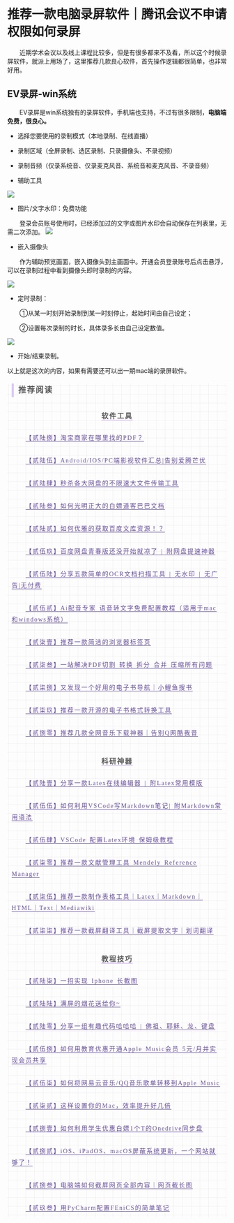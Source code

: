 # 推荐一款电脑录屏软件｜腾讯会议不申请权限如何录屏

&emsp;&emsp;近期学术会议以及线上课程比较多，但是有很多都来不及看，所以这个时候录屏软件，就派上用场了，这里推荐几款良心软件，首先操作逻辑都很简单，也非常好用。

## EV录屏-win系统
&emsp;&emsp;EV录屏是win系统独有的录屏软件，手机端也支持，不过有很多限制，**电脑端免费，很良心。**
 
- 选择您要使用的录制模式（本地录制、在线直播）
 
- 录制区域（全屏录制、选区录制、只录摄像头、不录视频）
 
- 录制音频（仅录系统音、仅录麦克风音、系统音和麦克风音、不录音频）
 
- 辅助工具

![](https://files.mdnice.com/user/25819/8c46c8ab-7c93-4353-8cb9-adf67f2be393.png)
- 图片/文字水印：免费功能

&emsp;&emsp;登录会员账号使用时，已经添加过的文字或图片水印会自动保存在列表里，无需二次添加。
![](https://files.mdnice.com/user/25819/c58cd3ee-5a06-4138-b315-9d928ac7e3df.png)
 
- 嵌入摄像头

&emsp;&emsp;作为辅助预览画面，嵌入摄像头到主画面中。开通会员登录账号后点击悬浮，可以在录制过程中看到摄像头即时录制的内容。

![](https://files.mdnice.com/user/25819/7396a5f2-5606-4d50-a6a9-717d01182e9a.png)
- 定时录制：
 
&emsp;&emsp;①从某一时刻开始录制到某一时刻停止，起始时间由自己设定；
 
&emsp;&emsp;②设置每次录制的时长，具体录多长由自己设定数值。
 

![](https://files.mdnice.com/user/25819/2bb722b3-ebfd-4768-9d37-464b8972fbf7.png)

- 开始/结束录制。


以上就是这次的内容，如果有需要还可以出一期mac端的录屏软件。

<section id="nice" data-tool="mdnice编辑器" data-website="https://www.mdnice.com" style="font-size: 16px; padding: 0 10px; word-spacing: 0px; word-break: break-word; word-wrap: break-word; text-align: left; line-height: 1.75; color: #595959; letter-spacing: 2px; background-image: linear-gradient(90deg, rgba(50, 0, 0, 0.05) 3%, rgba(0, 0, 0, 0) 3%), linear-gradient(360deg, rgba(50, 0, 0, 0.05) 3%, rgba(0, 0, 0, 0) 3%); background-size: 20px 20px; background-position: center center; font-family: Optima-Regular, Optima, PingFangSC-light, PingFangTC-light, 'PingFang SC', Cambria, Cochin, Georgia, Times, 'Times New Roman', serif;"><h2 data-tool="mdnice编辑器" style="margin-top: 30px; margin-bottom: 15px; padding: 0px; font-weight: bold; color: black; font-size: 22px; text-align: left; margin: 20px 10px 0px 0px;"><span class="prefix" style="display: none;"></span><span class="content" style="font-size: 18px; font-weight: bold; display: inline-block; padding-left: 10px; border-left: 5px solid #DEC6FB; color: #595959;">推荐阅读</span><span class="suffix"></span></h2>
<h3 data-tool="mdnice编辑器" style="margin-top: 30px; margin-bottom: 15px; padding: 0px; color: black; font-size: 16px; font-weight: bold; text-align: center;"><span class="prefix" style="display: none;"></span><span class="content" style="border-bottom: 2px solid #DEC6FB; color: #595959;">软件工具</span><span class="suffix" style="display: none;"></span></h3>
<p data-tool="mdnice编辑器" style="padding-top: 8px; padding-bottom: 8px; line-height: 26px; color: #595959; margin: 10px 0px; letter-spacing: 2px; font-size: 14px; word-spacing: 2px;">  <a href="https://mp.weixin.qq.com/s?__biz=MzU1ODcwMDAwMw==&amp;mid=2247487279&amp;idx=1&amp;sn=ffb8fe429de817f492f19cf6399f2936&amp;chksm=fc23cba3cb5442b5e8c8b0e4c9c814441d8989a5c07c1f602f21ce78f5493c9f7f4e953be751&amp;token=815776449&amp;lang=zh_CN#rd" style="text-decoration: none; word-wrap: break-word; color: #664D9D; font-weight: normal; border-bottom: 1px solid #664D9D;">【贰陆捌】淘宝商家在哪里找的PDF？</a></p>
<p data-tool="mdnice编辑器" style="padding-top: 8px; padding-bottom: 8px; line-height: 26px; color: #595959; margin: 10px 0px; letter-spacing: 2px; font-size: 14px; word-spacing: 2px;">  <a href="https://mp.weixin.qq.com/s?__biz=MzU1ODcwMDAwMw==&amp;mid=2247487194&amp;idx=1&amp;sn=0293522f4f58c813b888a343ab752133&amp;chksm=fc23ca56cb544340b3bbed77ff8cede1e4b34078e76d8cab098259be676d987871f5827deaa8&amp;token=815776449&amp;lang=zh_CN#rd" style="text-decoration: none; word-wrap: break-word; color: #664D9D; font-weight: normal; border-bottom: 1px solid #664D9D;">【贰陆伍】Android/IOS/PC端影视软件汇总|告别爱腾芒优</a></p>
<p data-tool="mdnice编辑器" style="padding-top: 8px; padding-bottom: 8px; line-height: 26px; color: #595959; margin: 10px 0px; letter-spacing: 2px; font-size: 14px; word-spacing: 2px;">  <a href="https://mp.weixin.qq.com/s?__biz=MzU1ODcwMDAwMw==&amp;mid=2247487122&amp;idx=1&amp;sn=65ebf73f7218b481eaf8a7075e593c61&amp;chksm=fc23ca1ecb544308fa362e5b0d224cfac61c893f7af7230c95d813ed55e83ac3810506a7624a&amp;token=815776449&amp;lang=zh_CN#rd" style="text-decoration: none; word-wrap: break-word; color: #664D9D; font-weight: normal; border-bottom: 1px solid #664D9D;">【贰陆肆】秒杀各大网盘的不限速大文件传输工具</a></p>
<p data-tool="mdnice编辑器" style="padding-top: 8px; padding-bottom: 8px; line-height: 26px; color: #595959; margin: 10px 0px; letter-spacing: 2px; font-size: 14px; word-spacing: 2px;">  <a href="https://mp.weixin.qq.com/s?__biz=MzU1ODcwMDAwMw==&amp;mid=2247487094&amp;idx=1&amp;sn=769c5cd532d961ea6b9265d8d137a7ad&amp;chksm=fc23cafacb5443ec82deeb15afa7777a8cca41bab91c204044c85cb91fa9931a6150d5a5fb3a&amp;token=815776449&amp;lang=zh_CN#rd" style="text-decoration: none; word-wrap: break-word; color: #664D9D; font-weight: normal; border-bottom: 1px solid #664D9D;">【贰陆叁】如何光明正大的白嫖道客巴巴文档</a></p>
<p data-tool="mdnice编辑器" style="padding-top: 8px; padding-bottom: 8px; line-height: 26px; color: #595959; margin: 10px 0px; letter-spacing: 2px; font-size: 14px; word-spacing: 2px;">  <a href="https://mp.weixin.qq.com/s?__biz=MzU1ODcwMDAwMw==&amp;mid=2247487071&amp;idx=1&amp;sn=76ac1bc10433f746515162c783bcfeb9&amp;chksm=fc23cad3cb5443c52ca979adc3c536edfc7a5176065cd11e4ad1026119a26972edd45f4f0bb5&amp;token=815776449&amp;lang=zh_CN#rd" style="text-decoration: none; word-wrap: break-word; color: #664D9D; font-weight: normal; border-bottom: 1px solid #664D9D;">【贰陆贰】如何优雅的获取百度文库资源！？</a></p>
<p data-tool="mdnice编辑器" style="padding-top: 8px; padding-bottom: 8px; line-height: 26px; color: #595959; margin: 10px 0px; letter-spacing: 2px; font-size: 14px; word-spacing: 2px;">  <a href="https://mp.weixin.qq.com/s?__biz=MzU1ODcwMDAwMw==&amp;mid=2247486955&amp;idx=1&amp;sn=9850555c2872764ffe7a3c8eafa9a5a0&amp;chksm=fc23c967cb544071b79194e8cebcfa68e0bc8b214c4ec4400e884751b95273ff0d0d34688db2&amp;token=815776449&amp;lang=zh_CN#rd" style="text-decoration: none; word-wrap: break-word; color: #664D9D; font-weight: normal; border-bottom: 1px solid #664D9D;">【贰伍玖】百度网盘青春版还没开始就凉了 | 附网盘提速神器</a></p>
<p data-tool="mdnice编辑器" style="padding-top: 8px; padding-bottom: 8px; line-height: 26px; color: #595959; margin: 10px 0px; letter-spacing: 2px; font-size: 14px; word-spacing: 2px;">  <a href="https://mp.weixin.qq.com/s?__biz=MzU1ODcwMDAwMw==&amp;mid=2247486805&amp;idx=1&amp;sn=2e4e481760a733c1ec10af7e1ba97496&amp;chksm=fc23c9d9cb5440cfb705532f2b9aea836475624cfe3294baf08679938dda7c573d3e5623bfb2&amp;token=815776449&amp;lang=zh_CN#rd" style="text-decoration: none; word-wrap: break-word; color: #664D9D; font-weight: normal; border-bottom: 1px solid #664D9D;">【贰伍陆】分享五款简单的OCR文档扫描工具 | 无水印 | 无广告|无付费</a></p>
<p data-tool="mdnice编辑器" style="padding-top: 8px; padding-bottom: 8px; line-height: 26px; color: #595959; margin: 10px 0px; letter-spacing: 2px; font-size: 14px; word-spacing: 2px;">  <a href="https://mp.weixin.qq.com/s?__biz=MzU1ODcwMDAwMw==&amp;mid=2247486526&amp;idx=1&amp;sn=20a3c1c915ef5a3ffbf1fb89c960b134&amp;chksm=fc23c8b2cb5441a44fc6109ff4c25929e892e921883c61f69731e810fa060831a18e872252c3&amp;token=815776449&amp;lang=zh_CN#rd" style="text-decoration: none; word-wrap: break-word; color: #664D9D; font-weight: normal; border-bottom: 1px solid #664D9D;">【贰伍贰】Ai配音专家 语音转文字免费配置教程（适用于mac和windows系统）</a></p>
<p data-tool="mdnice编辑器" style="padding-top: 8px; padding-bottom: 8px; line-height: 26px; color: #595959; margin: 10px 0px; letter-spacing: 2px; font-size: 14px; word-spacing: 2px;">  <a href="https://mp.weixin.qq.com/s?__biz=MzU1ODcwMDAwMw==&amp;mid=2247487389&amp;idx=1&amp;sn=4b9eac95d21c2051601270f1c41e7046&amp;chksm=fc23cb11cb5442076d977dee3a7e775153069d1116dd4eea549f14d151f6ed9deb358fb6fa56&amp;token=764014130&amp;lang=zh_CN#rd" style="text-decoration: none; word-wrap: break-word; color: #664D9D; font-weight: normal; border-bottom: 1px solid #664D9D;">【贰柒壹】推荐一款简洁的浏览器标签页</a></p>
<p data-tool="mdnice编辑器" style="padding-top: 8px; padding-bottom: 8px; line-height: 26px; color: #595959; margin: 10px 0px; letter-spacing: 2px; font-size: 14px; word-spacing: 2px;">  <a href="https://mp.weixin.qq.com/s?__biz=MzU1ODcwMDAwMw==&amp;mid=2247487418&amp;idx=1&amp;sn=6addb0c371d6ac6d1ba0505bcd18d9b1&amp;chksm=fc23cb36cb54422057af86ef1bbd3ee67943db67e94c664c43d47ca95607148d8cbebb2259b5&amp;token=764014130&amp;lang=zh_CN#rd" style="text-decoration: none; word-wrap: break-word; color: #664D9D; font-weight: normal; border-bottom: 1px solid #664D9D;">【贰柒叁】一站解决PDF切割 转换 拆分 合并 压缩所有问题</a></p>
<p data-tool="mdnice编辑器" style="padding-top: 8px; padding-bottom: 8px; line-height: 26px; color: #595959; margin: 10px 0px; letter-spacing: 2px; font-size: 14px; word-spacing: 2px;">  <a href="https://mp.weixin.qq.com/s?__biz=MzU1ODcwMDAwMw==&amp;mid=2247487479&amp;idx=1&amp;sn=2335bb8dc74a6bee0f52d71bcbcba266&amp;chksm=fc23cb7bcb54426d3dc888f146df2415d127f0c44039e6fe14201ce23ab3b1a46ea51806e084&amp;token=151434469&amp;lang=zh_CN#rd" style="text-decoration: none; word-wrap: break-word; color: #664D9D; font-weight: normal; border-bottom: 1px solid #664D9D;">【贰柒捌】又发现一个好用的电子书导航｜小鲤鱼搜书</a></p>
<p data-tool="mdnice编辑器" style="padding-top: 8px; padding-bottom: 8px; line-height: 26px; color: #595959; margin: 10px 0px; letter-spacing: 2px; font-size: 14px; word-spacing: 2px;">  <a href="https://mp.weixin.qq.com/s?__biz=MzU1ODcwMDAwMw==&amp;mid=2247487494&amp;idx=1&amp;sn=82e6db66d1ec474c0165e5ae0e9a204a&amp;chksm=fc23d48acb545d9c23f719eef23e6708f6070d459d5bde900fac091171e9e10310eac5d2c33e&amp;token=151434469&amp;lang=zh_CN#rd" style="text-decoration: none; word-wrap: break-word; color: #664D9D; font-weight: normal; border-bottom: 1px solid #664D9D;">【贰柒玖】推荐一款开源的电子书格式转换工具</a></p>
<p data-tool="mdnice编辑器" style="padding-top: 8px; padding-bottom: 8px; line-height: 26px; color: #595959; margin: 10px 0px; letter-spacing: 2px; font-size: 14px; word-spacing: 2px;">  <a href="https://mp.weixin.qq.com/s?__biz=MzU1ODcwMDAwMw==&amp;mid=2247487533&amp;idx=1&amp;sn=c002e01ddfb7133a76c7e509e434e3bc&amp;chksm=fc23d4a1cb545db7699e6690ec39d1ebf388fac4ba157cbe622dca4356eee72cf6c1ea5a0667&amp;token=151434469&amp;lang=zh_CN#rd" style="text-decoration: none; word-wrap: break-word; color: #664D9D; font-weight: normal; border-bottom: 1px solid #664D9D;">【贰捌零】推荐几款全网音乐下载神器｜告别Q网酷我音</a></p>
<h3 data-tool="mdnice编辑器" style="margin-top: 30px; margin-bottom: 15px; padding: 0px; color: black; font-size: 16px; font-weight: bold; text-align: center;"><span class="prefix" style="display: none;"></span><span class="content" style="border-bottom: 2px solid #DEC6FB; color: #595959;">科研神器</span><span class="suffix" style="display: none;"></span></h3>
<p data-tool="mdnice编辑器" style="padding-top: 8px; padding-bottom: 8px; line-height: 26px; color: #595959; margin: 10px 0px; letter-spacing: 2px; font-size: 14px; word-spacing: 2px;">  <a href="https://mp.weixin.qq.com/s?__biz=MzU1ODcwMDAwMw==&amp;mid=2247487025&amp;idx=1&amp;sn=7145e41b2cd7018c86ecb8a543e9748d&amp;chksm=fc23cabdcb5443abb2a117a1bb2733f84a4647f5b30f09a900622d8f76dd17b2cc8a0f1fa346&amp;token=815776449&amp;lang=zh_CN#rd" style="text-decoration: none; word-wrap: break-word; color: #664D9D; font-weight: normal; border-bottom: 1px solid #664D9D;">【贰陆壹】分享一款Latex在线编辑器 | 附Latex常用模版</a></p>
<p data-tool="mdnice编辑器" style="padding-top: 8px; padding-bottom: 8px; line-height: 26px; color: #595959; margin: 10px 0px; letter-spacing: 2px; font-size: 14px; word-spacing: 2px;">  <a href="https://mp.weixin.qq.com/s?__biz=MzU1ODcwMDAwMw==&amp;mid=2247486768&amp;idx=1&amp;sn=0db4fb823f53e90b939145e0b3172bff&amp;chksm=fc23c9bccb5440aa65726205bd61f0a63524a090b67441d77bde311a42584ae2e0ca3d5799d2&amp;token=815776449&amp;lang=zh_CN#rd" style="text-decoration: none; word-wrap: break-word; color: #664D9D; font-weight: normal; border-bottom: 1px solid #664D9D;">【贰伍伍】如何利用VSCode写Markdown笔记| 附Markdown常用语法</a></p>
<p data-tool="mdnice编辑器" style="padding-top: 8px; padding-bottom: 8px; line-height: 26px; color: #595959; margin: 10px 0px; letter-spacing: 2px; font-size: 14px; word-spacing: 2px;">  <a href="https://mp.weixin.qq.com/s?__biz=MzU1ODcwMDAwMw==&amp;mid=2247486759&amp;idx=1&amp;sn=8989a47009c2f71aa3074ccc2ab52f11&amp;chksm=fc23c9abcb5440bd6952b060b5d30c3b9ae3cda96f93f2667734118ab9ea693d175f9fb3f205&amp;token=815776449&amp;lang=zh_CN#rd" style="text-decoration: none; word-wrap: break-word; color: #664D9D; font-weight: normal; border-bottom: 1px solid #664D9D;">【贰伍肆】VSCode 配置Latex环境 保姆级教程</a></p>
<p data-tool="mdnice编辑器" style="padding-top: 8px; padding-bottom: 8px; line-height: 26px; color: #595959; margin: 10px 0px; letter-spacing: 2px; font-size: 14px; word-spacing: 2px;">  <a href="https://mp.weixin.qq.com/s?__biz=MzU1ODcwMDAwMw==&amp;mid=2247487361&amp;idx=1&amp;sn=426568f304f7e14e7fe1ae7b47032553&amp;chksm=fc23cb0dcb54421bc63670f687fa203ed86d1ab8f699bcdaa220fba3cf7c42a9dcc143612263&amp;token=764014130&amp;lang=zh_CN#rd" style="text-decoration: none; word-wrap: break-word; color: #664D9D; font-weight: normal; border-bottom: 1px solid #664D9D;">【贰柒零】推荐一款文献管理工具 Mendely Reference Manager</a></p>
<p data-tool="mdnice编辑器" style="padding-top: 8px; padding-bottom: 8px; line-height: 26px; color: #595959; margin: 10px 0px; letter-spacing: 2px; font-size: 14px; word-spacing: 2px;">  <a href="https://mp.weixin.qq.com/s?__biz=MzU1ODcwMDAwMw==&amp;mid=2247487440&amp;idx=1&amp;sn=256dc2065da707eba911dc30cfdc6790&amp;chksm=fc23cb5ccb54424a76edfa61f7bcd39d1748ad0db3ba08611b59cc1075b653f572a599517a3d&amp;token=1165871660&amp;lang=zh_CN#rd" style="text-decoration: none; word-wrap: break-word; color: #664D9D; font-weight: normal; border-bottom: 1px solid #664D9D;">【贰柒伍】推荐一款制作表格工具｜Latex｜Markdown｜HTML｜Text｜Mediawiki</a></p>
<p data-tool="mdnice编辑器" style="padding-top: 8px; padding-bottom: 8px; line-height: 26px; color: #595959; margin: 10px 0px; letter-spacing: 2px; font-size: 14px; word-spacing: 2px;">  <a href="https://mp.weixin.qq.com/s?__biz=MzU1ODcwMDAwMw==&amp;mid=2247487470&amp;idx=1&amp;sn=c5a80decd3d46a1526ba3731b39cc7a1&amp;chksm=fc23cb62cb544274b2337443747ec3dcbb9eb7185910193847e88325b399392c547b5b7080f4&amp;token=151434469&amp;lang=zh_CN#rd" style="text-decoration: none; word-wrap: break-word; color: #664D9D; font-weight: normal; border-bottom: 1px solid #664D9D;">【贰柒柒】推荐一款截屏翻译工具｜截屏提取文字｜划词翻译</a></p>
<h3 data-tool="mdnice编辑器" style="margin-top: 30px; margin-bottom: 15px; padding: 0px; color: black; font-size: 16px; font-weight: bold; text-align: center;"><span class="prefix" style="display: none;"></span><span class="content" style="border-bottom: 2px solid #DEC6FB; color: #595959;">教程技巧</span><span class="suffix" style="display: none;"></span></h3>
<p data-tool="mdnice编辑器" style="padding-top: 8px; padding-bottom: 8px; line-height: 26px; color: #595959; margin: 10px 0px; letter-spacing: 2px; font-size: 14px; word-spacing: 2px;">  <a href="https://mp.weixin.qq.com/s?__biz=MzU1ODcwMDAwMw==&amp;mid=2247487263&amp;idx=1&amp;sn=385fb2e4fe7db61e7cb652183a8374be&amp;chksm=fc23cb93cb5442855673b8df7c1cd3ee5ec527664dc159f953187469bca1880a31661c94bc21&amp;token=815776449&amp;lang=zh_CN#rd" style="text-decoration: none; word-wrap: break-word; color: #664D9D; font-weight: normal; border-bottom: 1px solid #664D9D;">【贰陆柒】一招实现 Iphone 长截图</a></p>
<p data-tool="mdnice编辑器" style="padding-top: 8px; padding-bottom: 8px; line-height: 26px; color: #595959; margin: 10px 0px; letter-spacing: 2px; font-size: 14px; word-spacing: 2px;">  <a href="https://mp.weixin.qq.com/s?__biz=MzU1ODcwMDAwMw==&amp;mid=2247487249&amp;idx=1&amp;sn=e1b759520955777062a69917e18f2a57&amp;chksm=fc23cb9dcb54428b32bc9694e4b9aaefb05fcdcf8ee6fcd9a07966b79486c19ba94051bdc44a&amp;token=815776449&amp;lang=zh_CN#rd" style="text-decoration: none; word-wrap: break-word; color: #664D9D; font-weight: normal; border-bottom: 1px solid #664D9D;">【贰陆陆】满屏的烟花送给你~</a></p>
<p data-tool="mdnice编辑器" style="padding-top: 8px; padding-bottom: 8px; line-height: 26px; color: #595959; margin: 10px 0px; letter-spacing: 2px; font-size: 14px; word-spacing: 2px;">  <a href="https://mp.weixin.qq.com/s?__biz=MzU1ODcwMDAwMw==&amp;mid=2247486962&amp;idx=1&amp;sn=db9259bcc3769bf6c6f3d82f63f83587&amp;chksm=fc23c97ecb5440686088511d95f08ddeb76d4f3c6189e900cd7fb08882310c6111b1c91b6516&amp;token=815776449&amp;lang=zh_CN#rd" style="text-decoration: none; word-wrap: break-word; color: #664D9D; font-weight: normal; border-bottom: 1px solid #664D9D;">【贰陆零】分享一组有趣代码哈哈哈 | 佛祖、耶稣、龙、键盘</a></p>
<p data-tool="mdnice编辑器" style="padding-top: 8px; padding-bottom: 8px; line-height: 26px; color: #595959; margin: 10px 0px; letter-spacing: 2px; font-size: 14px; word-spacing: 2px;">  <a href="https://mp.weixin.qq.com/s?__biz=MzU1ODcwMDAwMw==&amp;mid=2247486916&amp;idx=1&amp;sn=c53881d2ed09264f6342ad3772bf6c93&amp;chksm=fc23c948cb54405e9034b5fa8b815f45afb3464d095ab81e5da8aec116f2c0a3a357b0866b89&amp;token=815776449&amp;lang=zh_CN#rd" style="text-decoration: none; word-wrap: break-word; color: #664D9D; font-weight: normal; border-bottom: 1px solid #664D9D;">【贰伍捌】如何用教育优惠开通Apple Music会员 5元/月并实现会员共享</a></p>
<p data-tool="mdnice编辑器" style="padding-top: 8px; padding-bottom: 8px; line-height: 26px; color: #595959; margin: 10px 0px; letter-spacing: 2px; font-size: 14px; word-spacing: 2px;">  <a href="https://mp.weixin.qq.com/s?__biz=MzU1ODcwMDAwMw==&amp;mid=2247486843&amp;idx=1&amp;sn=ec3e31c4a8b72ddfcf0f094942a5866e&amp;chksm=fc23c9f7cb5440e1428f4c8310dbceefcf1f56574bb70717594ac741b16868ea7662b895a3cc&amp;token=815776449&amp;lang=zh_CN#rd" style="text-decoration: none; word-wrap: break-word; color: #664D9D; font-weight: normal; border-bottom: 1px solid #664D9D;">【贰伍柒】如何将网易云音乐/QQ音乐歌单转移到Apple Music</a></p>
<p data-tool="mdnice编辑器" style="padding-top: 8px; padding-bottom: 8px; line-height: 26px; color: #595959; margin: 10px 0px; letter-spacing: 2px; font-size: 14px; word-spacing: 2px;">  <a href="https://mp.weixin.qq.com/s?__biz=MzU1ODcwMDAwMw==&amp;mid=2247487410&amp;idx=1&amp;sn=51d812fe2c2a2673fe3054733634d193&amp;chksm=fc23cb3ecb544228f6d66ea10a7d20ee68cd921d4ecc384f6e14e33a11c8b600e11bd36939de&amp;token=764014130&amp;lang=zh_CN#rd" style="text-decoration: none; word-wrap: break-word; color: #664D9D; font-weight: normal; border-bottom: 1px solid #664D9D;">【贰柒贰】这样设置你的Mac，效率提升好几倍</a></p>
<p data-tool="mdnice编辑器" style="padding-top: 8px; padding-bottom: 8px; line-height: 26px; color: #595959; margin: 10px 0px; letter-spacing: 2px; font-size: 14px; word-spacing: 2px;">  <a href="https://mp.weixin.qq.com/s?__biz=MzU1ODcwMDAwMw==&amp;mid=2247487552&amp;idx=1&amp;sn=da771df0e3039d6dfa3cbd08af3b63dd&amp;chksm=fc23d4cccb545dda54c8e077102f4bd0723a534bd66384ea00e457f3b4be73ccb9a55a5598ea&amp;token=151434469&amp;lang=zh_CN#rd" style="text-decoration: none; word-wrap: break-word; color: #664D9D; font-weight: normal; border-bottom: 1px solid #664D9D;">【贰捌壹】如何利用学生优惠白嫖1个T的Onedrive同步盘</a></p>
<p data-tool="mdnice编辑器" style="padding-top: 8px; padding-bottom: 8px; line-height: 26px; color: #595959; margin: 10px 0px; letter-spacing: 2px; font-size: 14px; word-spacing: 2px;">  <a href="https://mp.weixin.qq.com/s?__biz=MzU1ODcwMDAwMw==&amp;mid=2247487580&amp;idx=1&amp;sn=af1879eb2c60c4ebada8a7abf1eb6985&amp;chksm=fc23d4d0cb545dc61a6cabe791714097ea5b5ed8f359e93f88628f74148af0286e3c4baab5cc&amp;token=151434469&amp;lang=zh_CN#rd" style="text-decoration: none; word-wrap: break-word; color: #664D9D; font-weight: normal; border-bottom: 1px solid #664D9D;">【贰捌贰】iOS、iPadOS、macOS屏蔽系统更新，一个网站就够了！</a></p>
<p data-tool="mdnice编辑器" style="padding-top: 8px; padding-bottom: 8px; line-height: 26px; color: #595959; margin: 10px 0px; letter-spacing: 2px; font-size: 14px; word-spacing: 2px;">  <a href="https://mp.weixin.qq.com/s?__biz=MzU1ODcwMDAwMw==&amp;mid=2247487592&amp;idx=1&amp;sn=2e91215290d896f9d8087a495e6a8211&amp;chksm=fc23d4e4cb545df2518eb2153dd961865393be1858e2f688e2ca9e60b778a035b863f15c3e33&amp;token=79995747&amp;lang=zh_CN#rd" style="text-decoration: none; word-wrap: break-word; color: #664D9D; font-weight: normal; border-bottom: 1px solid #664D9D;">【贰捌叁】电脑端如何截屏网页全部内容｜网页截长图</a></p>
<p data-tool="mdnice编辑器" style="padding-top: 8px; padding-bottom: 8px; line-height: 26px; color: #595959; margin: 10px 0px; letter-spacing: 2px; font-size: 14px; word-spacing: 2px;">  <a href="https://mp.weixin.qq.com/s?__biz=MzU1ODcwMDAwMw==&amp;mid=2247487795&amp;idx=1&amp;sn=62d9035e61cc83d53d5cf2ef54f84685&amp;chksm=fc23d5bfcb545ca9c806568e73bcd5065058d726335b44d16e28024b18b2c80361d65d7fd8b7&amp;token=817736950&amp;lang=zh_CN#rd" style="text-decoration: none; word-wrap: break-word; color: #664D9D; font-weight: normal; border-bottom: 1px solid #664D9D;">【贰玖叁】用PyCharm配置FEniCS的简单笔记</a></p>
</section>
